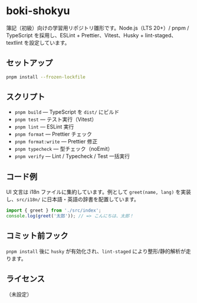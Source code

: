 # boki-shokyu

簿記（初級）向けの学習用リポジトリ雛形です。Node.js（LTS 20+）/ pnpm / TypeScript を採用し、ESLint + Prettier、Vitest、Husky + lint-staged、textlint を設定しています。

## セットアップ

```sh
pnpm install --frozen-lockfile
```

## スクリプト

- `pnpm build` — TypeScript を `dist/` にビルド
- `pnpm test` — テスト実行（Vitest）
- `pnpm lint` — ESLint 実行
- `pnpm format` — Prettier チェック
- `pnpm format:write` — Prettier 修正
- `pnpm typecheck` — 型チェック（noEmit）
- `pnpm verify` — Lint / Typecheck / Test 一括実行

## コード例

UI 文言は i18n ファイルに集約しています。例として `greet(name, lang)` を実装し、`src/i18n/` に日本語・英語の辞書を配置しています。

```ts
import { greet } from './src/index';
console.log(greet('太郎')); // => こんにちは、太郎！
```

## コミット前フック

`pnpm install` 後に `husky` が有効化され、`lint-staged` により整形/静的解析が走ります。

## ライセンス

（未設定）

